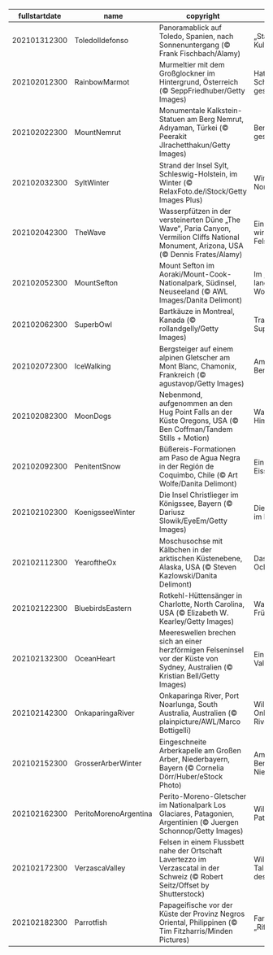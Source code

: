 |fullstartdate|name|copyright|title|image|
|--|--|--|--|--|
202101312300|ToledoIldefonso|Panoramablick auf Toledo, Spanien, nach Sonnenuntergang (© Frank Fischbach/Alamy)|„Stadt der drei Kulturen“|![](/de-DE/2021/02/202101312300ToledoIldefonso.jpg)|
202102012300|RainbowMarmot|Murmeltier mit dem Großglockner im Hintergrund, Österreich (© SeppFriedhuber/Getty Images)|Hat es seinen Schatten gesehen?|![](/de-DE/2021/02/202102012300RainbowMarmot.jpg)|
202102022300|MountNemrut|Monumentale Kalkstein-Statuen am Berg Nemrut, Adıyaman, Türkei (© Peerakit JIrachetthakun/Getty Images)|Berggipfel der gestürzten Götter|![](/de-DE/2021/02/202102022300MountNemrut.jpg)|
202102032300|SyltWinter|Strand der Insel Sylt, Schleswig-Holstein, im Winter (© RelaxFoto.de/iStock/Getty Images Plus)|Winterliche Nordseeinsel|![](/de-DE/2021/02/202102032300SyltWinter.jpg)|
202102042300|TheWave|Wasserpfützen in der versteinerten Düne „The Wave“, Paria Canyon, Vermilion Cliffs National Monument, Arizona, USA (© Dennis Frates/Alamy)|Ein Meer aus wirbelnden Felsen|![](/de-DE/2021/02/202102042300TheWave.jpg)|
202102052300|MountSefton|Mount Sefton im Aoraki/Mount-Cook-Nationalpark, Südinsel, Neuseeland (© AWL Images/Danita Delimont)|Im „Land der langen weißen Wolke“|![](/de-DE/2021/02/202102052300MountSefton.jpg)|
202102062300|SuperbOwl|Bartkäuze in Montreal, Kanada (© rollandgelly/Getty Images)|Trainieren für den Super Bowl|![](/de-DE/2021/02/202102062300SuperbOwl.jpg)|
202102072300|IceWalking|Bergsteiger auf einem alpinen Gletscher am Mont Blanc, Chamonix, Frankreich (© agustavop/Getty Images)|Am höchsten Berg der Alpen|![](/de-DE/2021/02/202102072300IceWalking.jpg)|
202102082300|MoonDogs|Nebenmond, aufgenommen an den Hug Point Falls an der Küste Oregons, USA (© Ben Coffman/Tandem Stills + Motion)|Was ist hier am Himmel los?|![](/de-DE/2021/02/202102082300MoonDogs.jpg)|
202102092300|PenitentSnow|Büßereis-Formationen am Paso de Agua Negra in der Región de Coquimbo, Chile (© Art Wolfe/Danita Delimont)|Ein „Wald“ aus Eisspitzen|![](/de-DE/2021/02/202102092300PenitentSnow.jpg)|
202102102300|KoenigsseeWinter|Die Insel Christlieger im Königssee, Bayern (© Dariusz Slowik/EyeEm/Getty Images)|Die einzige Insel im Königssee|![](/de-DE/2021/02/202102102300KoenigsseeWinter.jpg)|
202102112300|YearoftheOx|Moschusochse mit Kälbchen in der arktischen Küstenebene, Alaska, USA (© Steven Kazlowski/Danita Delimont)|Das Jahr des Ochsen|![](/de-DE/2021/02/202102112300YearoftheOx.jpg)|
202102122300|BluebirdsEastern|Rotkehl-Hüttensänger in Charlotte, North Carolina, USA (© Elizabeth W. Kearley/Getty Images)|Warten auf den Frühling|![](/de-DE/2021/02/202102122300BluebirdsEastern.jpg)|
202102132300|OceanHeart|Meereswellen brechen sich an einer herzförmigen Felseninsel vor der Küste von Sydney, Australien (© Kristian Bell/Getty Images)|Ein ozeanischer Valentinsgruß|![](/de-DE/2021/02/202102132300OceanHeart.jpg)|
202102142300|OnkaparingaRiver|Onkaparinga River, Port Noarlunga, South Australia, Australien (© plainpicture/AWL/Marco Bottigelli)|Willkommen am Onkaparinga River!|![](/de-DE/2021/02/202102142300OnkaparingaRiver.jpg)|
202102152300|GrosserArberWinter|Eingeschneite Arberkapelle am Großen Arber, Niederbayern, Bayern (© Cornelia Dörr/Huber/eStock Photo)|Am höchsten Berg Niederbayerns|![](/de-DE/2021/02/202102152300GrosserArberWinter.jpg)|
202102162300|PeritoMorenoArgentina|Perito-Moreno-Gletscher im Nationalpark Los Glaciares, Patagonien, Argentinien (© Juergen Schonnop/Getty Images)|Willkommen in Patagonien!|![](/de-DE/2021/02/202102162300PeritoMorenoArgentina.jpg)|
202102172300|VerzascaValley|Felsen in einem Flussbett nahe der Ortschaft Lavertezzo im Verzascatal in der Schweiz (© Robert Seitz/Offset by Shutterstock)|Wildromantisches Tal im Zentrum des Tessins|![](/de-DE/2021/02/202102172300VerzascaValley.jpg)|
202102182300|Parrotfish|Papageifische vor der Küste der Provinz Negros Oriental, Philippinen (© Tim Fitzharris/Minden Pictures)|Farbenprächtige „Riff-Kühe“|![](/de-DE/2021/02/202102182300Parrotfish.jpg)|

